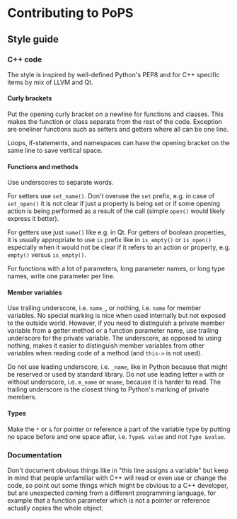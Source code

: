 # Contributing to PoPS

## Style guide

### C++ code

The style is inspired by well-defined Python's PEP8 and for C++ specific
items by mix of LLVM and Qt.

#### Curly brackets

Put the opening curly bracket on a newline for functions and classes.
This makes the function or class separate from the rest of the code.
Exception are oneliner functions such as setters and getters
where all can be one line.

Loops, if-statements, and namespaces can have the opening bracket on
the same line to save vertical space.

#### Functions and methods

Use underscores to separate words.

For setters use `set_name()`. Don't overuse the `set` prefix, e.g. in
case of `set_open()` it is not clear if just a property is being set
or if some opening action is being performed as a result of the call
(simple `open()` would likely express it better).

For getters use just `name()` like e.g. in Qt.
For getters of boolean properties, it is usually appropriate to
use `is` prefix like in `is_empty()` or `is_open()` especially
when it would not be clear if it refers to an action or property,
e.g. `empty()` versus `is_empty()`.

For functions with a lot of parameters, long parameter names, or long
type names, write one parameter per line.

#### Member variables

Use trailing underscore, i.e. `name_`, or nothing, i.e. `name` for
member variables. No special marking is nice
when used internally but not exposed to the outside
world. However, if you need to distinguish a private member variable
from a getter method or a function parameter name, use trailing
underscore for the private variable.
The underscore, as opposed to using nothing, makes it easier to
distinguish member variables from other variables when reading code
of a method (and `this->` is not used).

Do not use leading underscore, i.e. `_name`, like in Python because that might
be reserved or used by standard library. Do not use leading letter `m`
with or without underscore, i.e. `m_name` or `mname`, because it is
harder to read.
The trailing underscore is the closest thing to Python's marking of
private members.

#### Types

Make the `*` or `&` for pointer or reference a part of the variable type
by putting no space before and one space after, i.e. `Type& value` and
not `Type &value`.

### Documentation

Don't document obvious things like in "this line assigns a variable"
but keep in mind that people unfamiliar with C++ will read or even use
or change the code, so point out some things which might be obvious to
a C++ developer, but are unexpected coming from a different programming
language, for example that a function parameter which is not a pointer
or reference actually copies the whole object.
